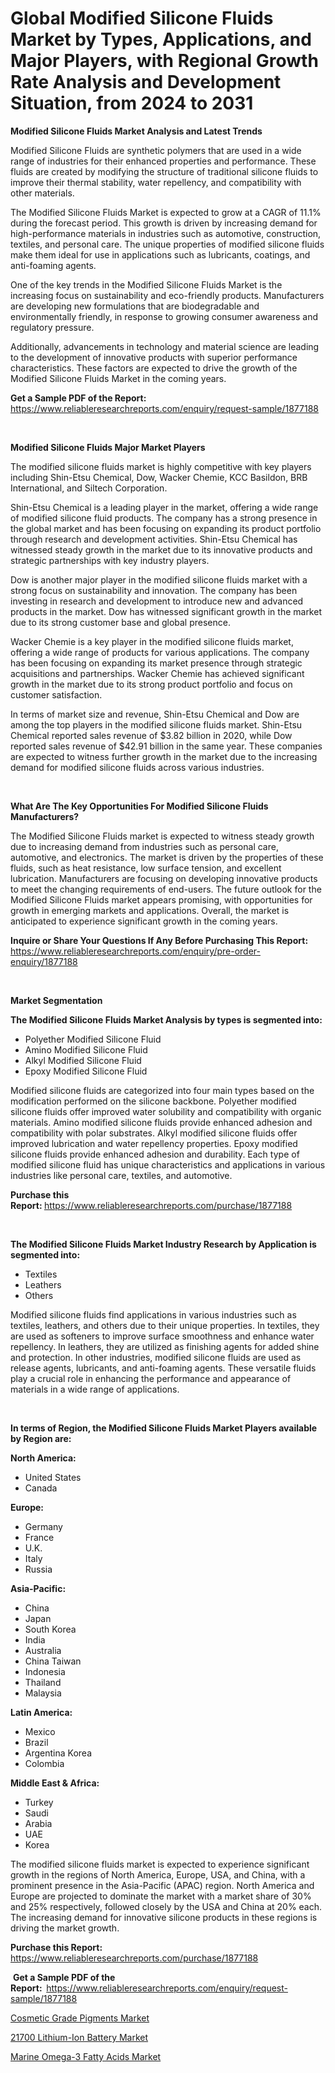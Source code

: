 <p><h1>Global Modified Silicone Fluids Market by Types, Applications, and Major Players, with Regional Growth Rate Analysis and Development Situation, from 2024 to 2031</h1></p><p><strong>Modified Silicone Fluids Market Analysis and Latest Trends</strong></p>
<p><p>Modified Silicone Fluids are synthetic polymers that are used in a wide range of industries for their enhanced properties and performance. These fluids are created by modifying the structure of traditional silicone fluids to improve their thermal stability, water repellency, and compatibility with other materials.</p><p>The Modified Silicone Fluids Market is expected to grow at a CAGR of 11.1% during the forecast period. This growth is driven by increasing demand for high-performance materials in industries such as automotive, construction, textiles, and personal care. The unique properties of modified silicone fluids make them ideal for use in applications such as lubricants, coatings, and anti-foaming agents.</p><p>One of the key trends in the Modified Silicone Fluids Market is the increasing focus on sustainability and eco-friendly products. Manufacturers are developing new formulations that are biodegradable and environmentally friendly, in response to growing consumer awareness and regulatory pressure.</p><p>Additionally, advancements in technology and material science are leading to the development of innovative products with superior performance characteristics. These factors are expected to drive the growth of the Modified Silicone Fluids Market in the coming years.</p></p>
<p><strong>Get a Sample PDF of the Report:&nbsp;</strong> <a href="https://www.reliableresearchreports.com/enquiry/request-sample/1877188">https://www.reliableresearchreports.com/enquiry/request-sample/1877188</a></p>
<p>&nbsp;</p>
<p><strong>Modified Silicone Fluids Major Market Players</strong></p>
<p><p>The modified silicone fluids market is highly competitive with key players including Shin-Etsu Chemical, Dow, Wacker Chemie, KCC Basildon, BRB International, and Siltech Corporation. </p><p>Shin-Etsu Chemical is a leading player in the market, offering a wide range of modified silicone fluid products. The company has a strong presence in the global market and has been focusing on expanding its product portfolio through research and development activities. Shin-Etsu Chemical has witnessed steady growth in the market due to its innovative products and strategic partnerships with key industry players.</p><p>Dow is another major player in the modified silicone fluids market with a strong focus on sustainability and innovation. The company has been investing in research and development to introduce new and advanced products in the market. Dow has witnessed significant growth in the market due to its strong customer base and global presence.</p><p>Wacker Chemie is a key player in the modified silicone fluids market, offering a wide range of products for various applications. The company has been focusing on expanding its market presence through strategic acquisitions and partnerships. Wacker Chemie has achieved significant growth in the market due to its strong product portfolio and focus on customer satisfaction.</p><p>In terms of market size and revenue, Shin-Etsu Chemical and Dow are among the top players in the modified silicone fluids market. Shin-Etsu Chemical reported sales revenue of $3.82 billion in 2020, while Dow reported sales revenue of $42.91 billion in the same year. These companies are expected to witness further growth in the market due to the increasing demand for modified silicone fluids across various industries.</p></p>
<p>&nbsp;</p>
<p><strong>What Are The Key Opportunities For Modified Silicone Fluids Manufacturers?</strong></p>
<p><p>The Modified Silicone Fluids market is expected to witness steady growth due to increasing demand from industries such as personal care, automotive, and electronics. The market is driven by the properties of these fluids, such as heat resistance, low surface tension, and excellent lubrication. Manufacturers are focusing on developing innovative products to meet the changing requirements of end-users. The future outlook for the Modified Silicone Fluids market appears promising, with opportunities for growth in emerging markets and applications. Overall, the market is anticipated to experience significant growth in the coming years.</p></p>
<p><strong>Inquire or Share Your Questions If Any Before Purchasing This Report:</strong> <a href="https://www.reliableresearchreports.com/enquiry/pre-order-enquiry/1877188">https://www.reliableresearchreports.com/enquiry/pre-order-enquiry/1877188</a></p>
<p>&nbsp;</p>
<p><strong>Market Segmentation</strong></p>
<p><strong>The Modified Silicone Fluids Market Analysis by types is segmented into:</strong></p>
<p><ul><li>Polyether Modified Silicone Fluid</li><li>Amino Modified Silicone Fluid</li><li>Alkyl Modified Silicone Fluid</li><li>Epoxy Modified Silicone Fluid</li></ul></p>
<p><p>Modified silicone fluids are categorized into four main types based on the modification performed on the silicone backbone. Polyether modified silicone fluids offer improved water solubility and compatibility with organic materials. Amino modified silicone fluids provide enhanced adhesion and compatibility with polar substrates. Alkyl modified silicone fluids offer improved lubrication and water repellency properties. Epoxy modified silicone fluids provide enhanced adhesion and durability. Each type of modified silicone fluid has unique characteristics and applications in various industries like personal care, textiles, and automotive.</p></p>
<p><strong>Purchase this Report:&nbsp;</strong><a href="https://www.reliableresearchreports.com/purchase/1877188">https://www.reliableresearchreports.com/purchase/1877188</a></p>
<p>&nbsp;</p>
<p><strong>The Modified Silicone Fluids Market Industry Research by Application is segmented into:</strong></p>
<p><ul><li>Textiles</li><li>Leathers</li><li>Others</li></ul></p>
<p><p>Modified silicone fluids find applications in various industries such as textiles, leathers, and others due to their unique properties. In textiles, they are used as softeners to improve surface smoothness and enhance water repellency. In leathers, they are utilized as finishing agents for added shine and protection. In other industries, modified silicone fluids are used as release agents, lubricants, and anti-foaming agents. These versatile fluids play a crucial role in enhancing the performance and appearance of materials in a wide range of applications.</p></p>
<p>&nbsp;</p>
<p><strong>In terms of Region, the Modified Silicone Fluids Market Players available by Region are:</strong></p>
<p>
    <p> <strong> North America: </strong>
        <ul>
            <li>United States</li>
            <li>Canada</li>
        </ul>
        </p> 
    <p> <strong> Europe: </strong>
        <ul>
            <li>Germany</li>
            <li>France</li>
            <li>U.K.</li>
            <li>Italy</li>
            <li>Russia</li>
        </ul>
        </p> 
    <p> <strong> Asia-Pacific: </strong>
        <ul>
            <li>China</li>
            <li>Japan</li>
            <li>South Korea</li>
            <li>India</li>
            <li>Australia</li>
            <li>China Taiwan</li>
            <li>Indonesia</li>
            <li>Thailand</li>
            <li>Malaysia</li>
        </ul>
        </p> 
    <p> <strong> Latin America: </strong>
        <ul>
            <li>Mexico</li>
            <li>Brazil</li>
            <li>Argentina Korea</li>
            <li>Colombia</li>
        </ul>
        </p> 
    <p> <strong> Middle East & Africa: </strong>
        <ul>
            <li>Turkey</li>
            <li>Saudi</li>
            <li>Arabia</li>
            <li>UAE</li>
            <li>Korea</li>
        </ul>
    </p>
    </p>
<p><p>The modified silicone fluids market is expected to experience significant growth in the regions of North America, Europe, USA, and China, with a prominent presence in the Asia-Pacific (APAC) region. North America and Europe are projected to dominate the market with a market share of 30% and 25% respectively, followed closely by the USA and China at 20% each. The increasing demand for innovative silicone products in these regions is driving the market growth.</p></p>
<p><strong>Purchase this Report: </strong><a href="https://www.reliableresearchreports.com/purchase/1877188">https://www.reliableresearchreports.com/purchase/1877188</a></p>
<p>&nbsp;<strong>Get a Sample PDF of the Report:&nbsp;&nbsp;</strong><a href="https://www.reliableresearchreports.com/enquiry/request-sample/1877188">https://www.reliableresearchreports.com/enquiry/request-sample/1877188</a></p>
<p><strong></strong></p>
<p><p><a href="https://github.com/johnbach50/Market-Research-Report-List-2/blob/main/cosmetic-grade-pigments-market.md">Cosmetic Grade Pigments Market</a></p><p><a href="https://github.com/lylyparadise/Market-Research-Report-List-2/blob/main/21700-lithium-ion-battery-market.md">21700 Lithium-Ion Battery Market</a></p><p><a href="https://github.com/pjcfca/Market-Research-Report-List-1/blob/main/marine-omega-3-fatty-acids-market.md">Marine Omega-3 Fatty Acids Market</a></p></p>